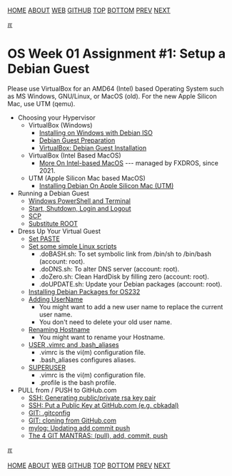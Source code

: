 ---
---
[HOME](index.md)
[ABOUT](README.md)
[WEB](https://osp4diss.vlsm.org/)
[GITHUB](https://github.com/os2xx/osp4diss/)
[TOP](#)
[BOTTOM](#endofpage)
[PREV](AOS.md#idx01)
[NEXT](W01-02.md)

[&#x213C;](#endofpage)<br id="idx00">

# OS Week 01 Assignment #1: Setup a Debian Guest

Please use VirtualBox for an AMD64 (Intel) based Operating System such as MS Windows, 
GNU/Linux, or MacOS (old). For the new Apple Silicon Mac, use UTM (qemu).

* Choosing your Hypervisor
  * VirtualBox (Windows)
    * [Installing on Windows with Debian ISO](https://doit.vlsm.org/012.html)
    * [Debian Guest Preparation](https://doit.vlsm.org/013.html)
    * [VirtualBox: Debian Guest Installation](https://doit.vlsm.org/014.html)
  * VirtualBox (Intel Based MacOS)
    * [More On Intel-based MacOS](https://fxdros.github.io/virtualbox-on-macos/)
    --- managed by FXDROS, since 2021.
  * UTM (Apple Silicon Mac based MacOS)
    * [Installing Debian On Apple Silicon Mac (UTM)](https://doit.vlsm.org/009.html)
* Running a Debian Guest
  * [Windows PowerShell and Terminal](https://doit.vlsm.org/017.html)
  * [Start, Shutdown, Login and Logout](https://doit.vlsm.org/018.html)
  * [SCP](https://doit.vlsm.org/019.html)
  * [Substitute ROOT](https://doit.vlsm.org/020.html)
* Dress Up Your Virtual Guest
  * [Set PASTE](https://doit.vlsm.org/033.html)
  * [Set some simple Linux scripts](https://doit.vlsm.org/027.html)
    * .doBASH.sh: To set symbolic link from /bin/sh to /bin/bash (account: root).
    * .doDNS.sh: To alter DNS server (account: root).
    * .doZero.sh:  Clean HardDisk by filling zero (account: root).
    * .doUPDATE.sh: Update your Debian packages (account: root).
  * [Installing Debian Packages for OS232](https://doit.vlsm.org/026.html#idx03)
  * [Adding UserName](https://doit.vlsm.org/022.html)
    * You might want to add a new user name to replace the current user name.
    * You don't need to delete your old user name.
  * [Renaming Hostname](https://doit.vlsm.org/023.html)
    * You might want to rename your Hostname.
  * [USER .vimrc and .bash_aliases](https://doit.vlsm.org/024.html)
    * .vimrc is the vi(m) configuration file.
    * .bash_aliases configures aliases.
  * [SUPERUSER](https://doit.vlsm.org/025.html)
    * .vimrc is the vi(m) configuration file.
    * .profile is the bash profile.
* PULL from / PUSH to GitHub.com
  * [SSH: Generating public/private rsa key pair](osp-110.html)
  * [SSH: Put a Public Key at GitHub.com (e.g. cbkadal)](osp-111.html)
  * [GIT: .gitconfig](osp-112.html)
  * [GIT: cloning from GitHub.com](osp-113.html)
  * [mylog: Updating add commit push](osp-114.html)
  * [The 4 GIT MANTRAS: (pull), add, commit, push](osp-119.html)

[&#x213C;](#)<br id="endofpage"><br>
[HOME](index.md)
[ABOUT](README.md)
[WEB](https://osp4diss.vlsm.org/)
[GITHUB](https://github.com/os2xx/osp4diss)
[TOP](#)
[BOTTOM](#endofpage)
[PREV](AOS.md#idx01)
[NEXT](W01-02.md)
<br>

